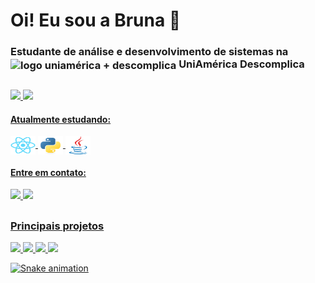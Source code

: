 # Oi! Eu sou a Bruna 👋
### Estudante de análise e desenvolvimento de sistemas na <img align="center" alt="logo uniamérica + descomplica" height="30" width="30" src="https://yt3.ggpht.com/NixHHtpn4l6h3AeB4iIBOM0mrotNPvWNL73gubYGgahqPCMiBn1Ye6XOE9Jw0CH-gUXkz2BXqA=s176-c-k-c0x00ffffff-no-rj"> UniAmérica Descomplica

##

<div>
  <a href="https://github.com/BrunadeMoura">
    <img height="180em" src="https://github-readme-stats.vercel.app/api/?username=BrunadeMoura&count_private=true&show_icons=true&theme=radical&locale=pt-br" />
    <img height="180em" src="https://github-readme-stats.vercel.app/api/top-langs/?username=BrunadeMoura&layout=compact&theme=radical&locale=pt-br" />  
</div> 

<div>
  <h4> Atualmente estudando:</h4>
  <img align="center" alt="react" height="30em" width="40" src="https://github.com/devicons/devicon/blob/master/icons/react/react-original.svg">
  <img align="center" alt="python" height="30em" width="40" width="40" width="40" src="https://github.com/devicons/devicon/blob/master/icons/python/python-original.svg">
  <img align="center" alt="java" height="30em" width="40" width="40" src="https://github.com/devicons/devicon/blob/master/icons/java/java-original.svg">
  
 <h4>Entre em contato:</h4>
   <a href="#" target="_blank"><img src="https://img.shields.io/badge/Gmail-D14836?style=for-the-badge&logo=gmail&logoColor=white">
   <a href="https://www.linkedin.com/in/bruna-moura-a426841a2/" target="_blank"><img src="https://img.shields.io/badge/LinkedIn-0077B5?style=for-the-badge&logo=linkedin&logoColor=white">
</div>
     
 ##

<div>
  <h3>Principais projetos</h3>
  <a href="https://github.com/BrunadeMoura">
    <img height="150em" src="https://github-readme-stats.vercel.app/api/pin/?username=BrunadeMoura&repo=NLW_together&theme=radical&hide_border=true" />
    <img height="150em" src="https://github-readme-stats.vercel.app/api/pin/?username=BrunadeMoura&repo=nlw3&theme=radical&hide_border=true" />
    <img height="124em" src="https://github-readme-stats.vercel.app/api/pin/?username=BrunadeMoura&repo=NLW-return&theme=radical&hide_border=true" />
    <img height="124em" src="https://github-readme-stats.vercel.app/api/pin/?username=BrunadeMoura&repo=Certificados&theme=radical&hide_border=true" />
</div>

![Snake animation](https://github.com/BrunadeMoura/BrunadeMoura/blob/output/github-contribution-grid-snake.svg)
